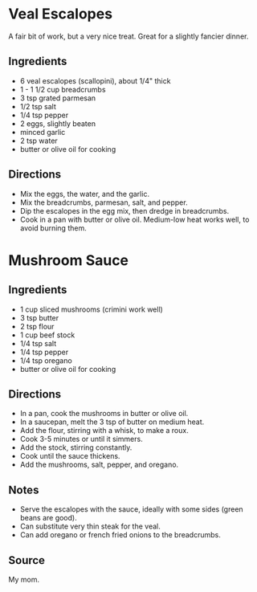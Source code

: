 # Veal Escalopes

A fair bit of work, but a very nice treat.
Great for a slightly fancier dinner.

## Ingredients

* 6 veal escalopes (scallopini), about 1/4" thick
* 1 - 1 1/2 cup breadcrumbs
* 3 tsp grated parmesan
* 1/2 tsp salt
* 1/4 tsp pepper
* 2 eggs, slightly beaten
* minced garlic
* 2 tsp water
* butter or olive oil for cooking

## Directions

* Mix the eggs, the water, and the garlic.
* Mix the breadcrumbs, parmesan, salt, and pepper.
* Dip the escalopes in the egg mix, then dredge in breadcrumbs.
* Cook in a pan with butter or olive oil. Medium-low heat works well, to
  avoid burning them.

# Mushroom Sauce

## Ingredients

* 1 cup sliced mushrooms (crimini work well)
* 3 tsp butter
* 2 tsp flour
* 1 cup beef stock
* 1/4 tsp salt
* 1/4 tsp pepper
* 1/4 tsp oregano
* butter or olive oil for cooking

## Directions

* In a pan, cook the mushrooms in butter or olive oil.
* In a saucepan, melt the 3 tsp of butter on medium heat.
* Add the flour, stirring with a whisk, to make a roux.
* Cook 3-5 minutes or until it simmers.
* Add the stock, stirring constantly.
* Cook until the sauce thickens.
* Add the mushrooms, salt, pepper, and oregano.

## Notes

* Serve the escalopes with the sauce, ideally with some sides (green beans
  are good).
* Can substitute very thin steak for the veal.
* Can add oregano or french fried onions to the breadcrumbs.

## Source

My mom.
